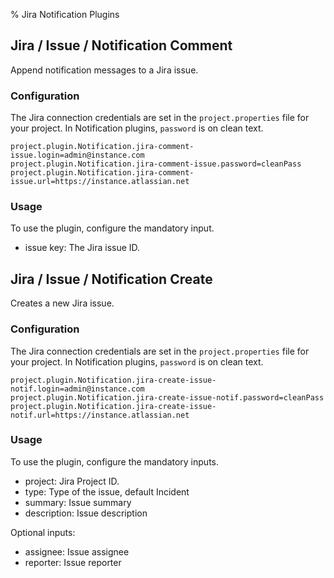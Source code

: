 % Jira Notification Plugins


## Jira / Issue / Notification Comment

Append notification messages to a Jira issue.

### Configuration

The Jira connection credentials are set in the `project.properties` file
for your project.
In Notification plugins, `password` is on clean text.

```
project.plugin.Notification.jira-comment-issue.login=admin@instance.com
project.plugin.Notification.jira-comment-issue.password=cleanPass
project.plugin.Notification.jira-comment-issue.url=https://instance.atlassian.net
```

### Usage

To use the plugin, configure the mandatory input.


* issue key: The Jira issue ID.


## Jira / Issue / Notification Create

Creates a new Jira issue.

### Configuration

The Jira connection credentials are set in the `project.properties` file
for your project.
In Notification plugins, `password` is on clean text. 

```
project.plugin.Notification.jira-create-issue-notif.login=admin@instance.com
project.plugin.Notification.jira-create-issue-notif.password=cleanPass
project.plugin.Notification.jira-create-issue-notif.url=https://instance.atlassian.net
```

### Usage

To use the plugin, configure the mandatory inputs.


* project: Jira Project ID.
* type: Type of the issue, default Incident
* summary: Issue summary
* description: Issue description

Optional inputs:

* assignee: Issue assignee
* reporter: Issue reporter

